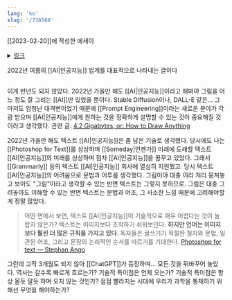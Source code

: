 ```yaml
---
lang: 'ko'
slug: '/73A568'
---
```


[[2023-02-20]]에 작성한 에세이

<details>
<summary> <a href="https://www.facebook.com/groups/TensorFlowKR/posts/1835138123493904/" target="_blank" rel="noopener noreferrer">
링크
</a>

2022년 여름의 [[AI|인공지능]] 업계를 대표적으로 나타내는 글이다

</summary>

import DisplayFlex from '@site/src/components/DisplayFlex'

<DisplayFlex>
![[76B360.png]]
![[A9AA12.png]]
</DisplayFlex>
<DisplayFlex>
![[BEF88B.png]]
![[D65051.png]]
</DisplayFlex>
<DisplayFlex>
![[B6676B.png]]
![[83C5B9.png]]
</DisplayFlex>
<DisplayFlex>
![[C7A3F1.png]]
![[AE867F.png]]
</DisplayFlex>
<DisplayFlex>
![[E6D4FC.png]]
![[4A56DD.png]]
</DisplayFlex>
<DisplayFlex>
![[BA9820.png]]
![[27155E.png]]
</DisplayFlex>
<DisplayFlex>
![[D9F9E6.png]]
![[5D8752.png]]
</DisplayFlex>
<DisplayFlex>
![[BB4FE4.png]]
![[70401B.png]]
</DisplayFlex>
<DisplayFlex>
![[72C3AE.png]]
![[34EEA3.png]]
</DisplayFlex>
<DisplayFlex>
![[1675E2.png]]
![[DF32FA.png]]
</DisplayFlex>
</details>

이게 반년도 되지 않았다. 2022년 가을만 해도 [[AI|인공지능]]이라고 해봐야 그림을 어느 정도 잘 그리는 [[AI]]만 있었을 뿐이다. Stable Diffusion이나, DALL-E 같은... 그마저도 엄청난 대격변이었기 때문에 [[Prompt Engineering]]이라는 새로운 분야가 각광 받으며 [[AI|인공지능]]에게 원하는 것을 정확하게 설명할 수 있는 것이 중요해질 것이라고 생각했다. 관련 글: [4.2 Gigabytes, or: How to Draw Anything](https://andys.page/posts/how-to-draw/)

2022년 가을만 해도 텍스트 [[AI|인공지능]]은 좀 남은 기술로 생각했다.
당시에도 나는 [[Photoshop for Text]]를 상상하며 [[Someday|언젠가]] 미래에 도래할 텍스트 [[AI|인공지능]]의 미래를 상상하며 점차 [[AI|인공지능]]을 꿈꾸고 있었다.
그래서 [[Grammarly]] 등의 텍스트 [[AI|인공지능]] 회사에 열심히 지원했고.
당시 텍스트 [[AI|인공지능]]의 어려움으로 문법과 어투를 생각했다.
그림이야 대충 이리 저리 뭉쳐놓고 보아도 "그림"이라고 생각할 수 있는 반면 텍스트는 그렇지 못하므로.
그림은 대충 그려놓아도 이해할 수 있는 반면 텍스트는 문법과 어조, 그 사소한 느낌 때문에 고려해야할 게 정말 많았다.

> 어떤 면에서 보면, 텍스트 [[AI|인공지능]]이 기술적으로 매우 어렵다는 것이 놀랍지 않은가? 텍스트는 이미지보다 조작하기 쉬워보인다. **하지만 언어는 이미지보다 훨씬 더 많은 규칙을 가지고 있다**. 독자들은 글쓰기가 적절한 철자와 문법, 일관된 어조, 그리고 문장의 논리적인 순서를 따르기를 기대한다. [Photoshop for text — Stephan Ango](https://stephanango.com/photoshop-for-text)

그런데 고작 3개월도 되지 않아 [[ChatGPT]]가 등장하며... 모든 것을 뒤바꾸어 놓았다. 역사는 갈수록 빠르게 흐르는가? 기술적 특이점은 언제 오는가? 기술적 특이점은 항상 올듯 말듯 하며 오지 않는 것인가? 점점 빨라지는 시대에 우리가 과학을 통제하기 위해선 무엇을 해야하는가?
